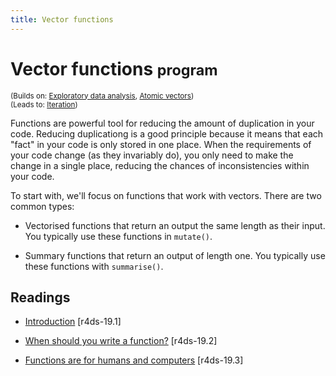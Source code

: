 ```yaml
---
title: Vector functions
---
```


<!-- Generated automatically from vector-functions.yml. Do not edit by hand -->

# Vector functions <small class='program'>program</small>
<small>(Builds on: [Exploratory data analysis](eda.md), [Atomic vectors](vectors.md))</small>  
<small>(Leads to: [Iteration](iteration.md))</small>

Functions are powerful tool for reducing the amount of duplication in your
code. Reducing duplicationg is a good principle because it means that
each "fact" in your code is only stored in one place. When the requirements
of your code change (as they invariably do), you only need to make the
change in a single place, reducing the chances of inconsistencies within
your code.

To start with, we'll focus on functions that work with vectors. There
are two common types:

* Vectorised functions that return an output the same length as their
  input. You typically use these functions in `mutate()`.

* Summary functions that return an output of length one. You typically
  use these functions with `summarise()`.

## Readings

  * [Introduction](http://r4ds.had.co.nz/functions.html#introduction-12) [r4ds-19.1]

  * [When should you write a function?](http://r4ds.had.co.nz/functions.html#when-should-you-write-a-function) [r4ds-19.2]

  * [Functions are for humans and computers](http://r4ds.had.co.nz/functions.html#functions-are-for-humans-and-computers) [r4ds-19.3]



